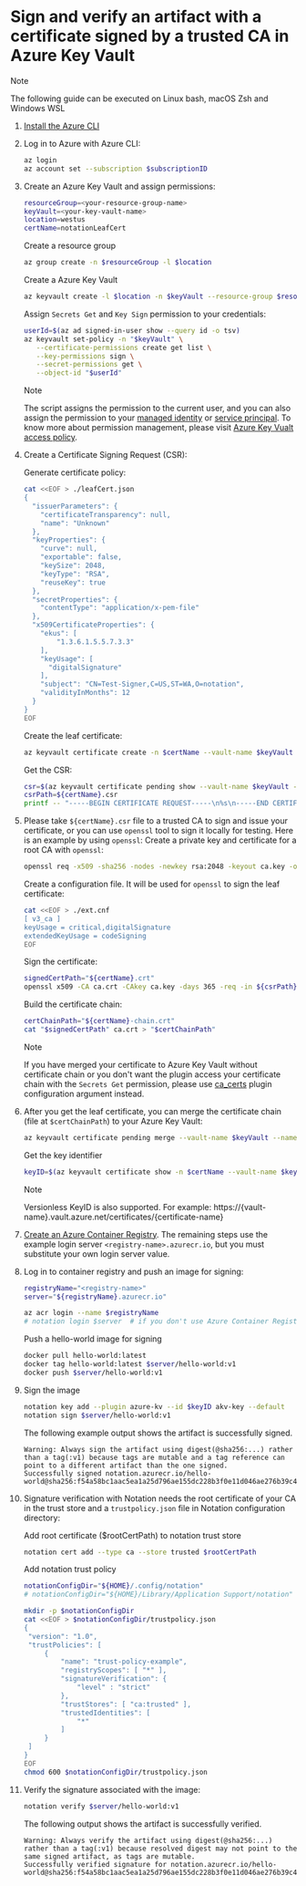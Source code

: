 # Sign and verify an artifact with a certificate signed by a trusted CA in Azure Key Vault
> [!NOTE]
> The following guide can be executed on Linux bash, macOS Zsh and Windows WSL
1. [Install the Azure CLI](https://learn.microsoft.com/cli/azure/install-azure-cli)
2. Log in to Azure with Azure CLI:
   ```sh
   az login
   az account set --subscription $subscriptionID
   ```
3. Create an Azure Key Vault and assign permissions:
   ```sh
   resourceGroup=<your-resource-group-name>
   keyVault=<your-key-vault-name>
   location=westus
   certName=notationLeafCert
   ```
   Create a resource group
   ```sh
   az group create -n $resourceGroup -l $location
   ```
   Create a Azure Key Vault
   ```sh
   az keyvault create -l $location -n $keyVault --resource-group $resourceGroup
   ```
   Assign `Secrets Get` and `Key Sign` permission to your credentials:
   ```sh
   userId=$(az ad signed-in-user show --query id -o tsv)
   az keyvault set-policy -n "$keyVault" \
      --certificate-permissions create get list \
      --key-permissions sign \
      --secret-permissions get \
      --object-id "$userId"
   ```
   > [!NOTE]
   > The script assigns the permission to the current user, and you can also assign the permission to your [managed identity](https://learn.microsoft.com/azure/active-directory/managed-identities-azure-resources/overview) or [service principal](https://learn.microsoft.com/azure/active-directory/develop/app-objects-and-service-principals?tabs=browser).
   > To know more about permission management, please visit [Azure Key Vualt access policy](https://learn.microsoft.com/azure/key-vault/general/assign-access-policy?tabs=azure-portal).
4. Create a Certificate Signing Request (CSR):

   Generate certificate policy:
   ```sh
   cat <<EOF > ./leafCert.json
   {
     "issuerParameters": {
       "certificateTransparency": null,
       "name": "Unknown"
     },
     "keyProperties": {
       "curve": null,
       "exportable": false,
       "keySize": 2048,
       "keyType": "RSA",
       "reuseKey": true
     },
     "secretProperties": {
       "contentType": "application/x-pem-file"
     },
     "x509CertificateProperties": {
       "ekus": [
           "1.3.6.1.5.5.7.3.3"
       ],
       "keyUsage": [
         "digitalSignature"
       ],
       "subject": "CN=Test-Signer,C=US,ST=WA,O=notation",
       "validityInMonths": 12
     }
   }
   EOF
   ```
   Create the leaf certificate:
   ```sh
   az keyvault certificate create -n $certName --vault-name $keyVault -p @leafCert.json
   ```
   Get the CSR:
   ```sh
   csr=$(az keyvault certificate pending show --vault-name $keyVault --name $certName --query 'csr' -o tsv)
   csrPath=${certName}.csr
   printf -- "-----BEGIN CERTIFICATE REQUEST-----\n%s\n-----END CERTIFICATE REQUEST-----\n" $csr > ${csrPath}
   ```
5. Please take `${certName}.csr` file to a trusted CA to sign and issue your certificate, or you can use `openssl` tool to sign it locally for testing. Here is an example by using `openssl`:
   Create a private key and certificate for a root CA with `openssl`:
   ```sh
   openssl req -x509 -sha256 -nodes -newkey rsa:2048 -keyout ca.key -out ca.crt -days 365 -subj "/CN=Test CA" -addext "keyUsage=critical,keyCertSign"
   ```
   Create a configuration file. It will be used for `openssl` to sign the leaf certificate:
   ```sh
   cat <<EOF > ./ext.cnf
   [ v3_ca ]
   keyUsage = critical,digitalSignature
   extendedKeyUsage = codeSigning
   EOF
   ```
   Sign the certificate:
   ```sh
   signedCertPath="${certName}.crt"
   openssl x509 -CA ca.crt -CAkey ca.key -days 365 -req -in ${csrPath} -set_serial 02 -out ${signedCertPath} -extensions v3_ca -extfile ./ext.cnf
   ```
   Build the certificate chain:
   ```sh
   certChainPath="${certName}-chain.crt"
   cat "$signedCertPath" ca.crt > "$certChainPath"
   ```
   > [!NOTE]
   > If you have merged your certificate to Azure Key Vault without certificate chain or you don't want the plugin access your certificate chain with the `Secrets Get` permission, please use [ca_certs](./plugin-config.md#ca_certs) plugin configuration argument instead.

6. After you get the leaf certificate, you can merge the certificate chain (file at `$certChainPath`) to your Azure Key Vault:
   ```sh
   az keyvault certificate pending merge --vault-name $keyVault --name $certName --file $certChainPath
   ```
   Get the key identifier
   ```sh
   keyID=$(az keyvault certificate show -n $certName --vault-name $keyVault --query 'kid' -o tsv)
   ```

   > [!NOTE]
   > Versionless KeyID is also supported. For example: https://{vault-name}.vault.azure.net/certificates/{certificate-name}
7. [Create an Azure Container Registry](https://learn.microsoft.com/azure/container-registry/container-registry-get-started-portal?tabs=azure-cli). The remaining steps use the example login server `<registry-name>.azurecr.io`, but you must substitute your own login server value.
8. Log in to container registry and push an image for signing:
   ```sh
   registryName="<registry-name>"
   server="${registryName}.azurecr.io"
   
   az acr login --name $registryName
   # notation login $server  # if you don't use Azure Container Registry
   ```
   Push a hello-world image for signing
   ```sh
   docker pull hello-world:latest
   docker tag hello-world:latest $server/hello-world:v1
   docker push $server/hello-world:v1
   ```
9. Sign the image
   ```sh
   notation key add --plugin azure-kv --id $keyID akv-key --default
   notation sign $server/hello-world:v1
   ```

   The following example output shows the artifact is successfully signed.
   ```text
   Warning: Always sign the artifact using digest(@sha256:...) rather than a tag(:v1) because tags are mutable and a tag reference can point to a different artifact than the one signed.
   Successfully signed notation.azurecr.io/hello-world@sha256:f54a58bc1aac5ea1a25d796ae155dc228b3f0e11d046ae276b39c4bf2f13d8c4
   ```
10. Signature verification with Notation needs the root certificate of your CA in the trust store and a `trustpolicy.json` file in Notation configuration directory:

    Add root certificate ($rootCertPath) to notation trust store
    ```sh
    notation cert add --type ca --store trusted $rootCertPath
    ```

    Add notation trust policy
    ```sh
    notationConfigDir="${HOME}/.config/notation"                        # for Linux and WSL
    # notationConfigDir="${HOME}/Library/Application Support/notation"  # for macOS

    mkdir -p $notationConfigDir
    cat <<EOF > $notationConfigDir/trustpolicy.json
    {
     "version": "1.0",
     "trustPolicies": [
         {
             "name": "trust-policy-example",
             "registryScopes": [ "*" ],
             "signatureVerification": {
                 "level" : "strict" 
             },
             "trustStores": [ "ca:trusted" ],
             "trustedIdentities": [
                 "*"
             ]
         }
     ]
    }
    EOF
    chmod 600 $notationConfigDir/trustpolicy.json
    ```
11. Verify the signature associated with the image:
    ```sh
    notation verify $server/hello-world:v1
    ```
    The following output shows the artifact is successfully verified.
    ```text
    Warning: Always verify the artifact using digest(@sha256:...) rather than a tag(:v1) because resolved digest may not point to the same signed artifact, as tags are mutable.
    Successfully verified signature for notation.azurecr.io/hello-world@sha256:f54a58bc1aac5ea1a25d796ae155dc228b3f0e11d046ae276b39c4bf2f13d8c4
    ```